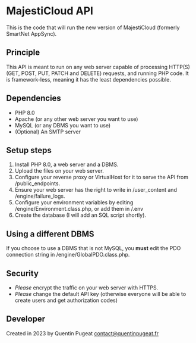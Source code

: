 # MajestiCloud API
This is the code that will run the new version of MajestiCloud (formerly SmartNet AppSync).

## Principle
This API is meant to run on any web server capable of processing HTTP(S) (GET, POST, PUT, PATCH and DELETE) requests, and running PHP code.
It is framework-less, meaning it has the least dependencies possible.

## Dependencies
- PHP 8.0
- Apache (or any other web server you want to use)
- MySQL (or any DBMS you want to use)
- (Optional) An SMTP server

## Setup steps
1. Install PHP 8.0, a web server and a DBMS.
2. Upload the files on your web server.
3. Configure your reverse proxy or VirtualHost for it to serve the API from /public_endpoints.
4. Ensure your web server has the right to write in /user_content and /engine/failure_logs.
5. Configure your environment variables by editing /engine/Environment.class.php, or add them in /.env
6. Create the database (I will add an SQL script shortly).

## Using a different DBMS
If you choose to use a DBMS that is not MySQL, you **must** edit the PDO connection string in /engine/GlobalPDO.class.php.

## Security
- *Please* encrypt the traffic on your web server with HTTPS.
- *Please* change the default API key (otherwise everyone will be able to create users and get authorization codes)

## Developer
Created in 2023 by Quentin Pugeat <contact@quentinpugeat.fr>